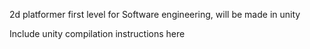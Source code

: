2d platformer first level for Software engineering, will be made in unity

Include unity compilation instructions here
